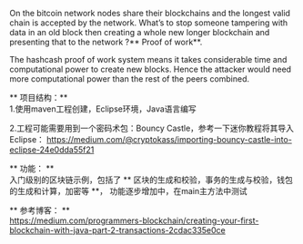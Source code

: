 On the bitcoin network nodes share their blockchains and the longest valid chain is accepted by the network. What’s to stop someone tampering with data in an old block then creating a whole new longer blockchain and presenting that to the network ?** Proof of work**. 

The hashcash proof of work system means it takes considerable time and computational power to create new blocks. Hence the attacker would need more computational power than the rest of the peers combined.


** 项目结构：**<br>
1.使用maven工程创建，Eclipse环境，Java语言编写

2.工程可能需要用到一个密码术包：Bouncy Castle，参考一下迷你教程将其导入Eclipse：
https://medium.com/@cryptokass/importing-bouncy-castle-into-eclipse-24e0dda55f21

** 功能： **<br>
入门级别的区块链示例，包括了
** 区块的生成和校验，事务的生成与校验，钱包的生成和计算，加密等 **，
功能逐步增加中，在main主方法中测试

** 参考博客： **<br>
https://medium.com/programmers-blockchain/creating-your-first-blockchain-with-java-part-2-transactions-2cdac335e0ce
